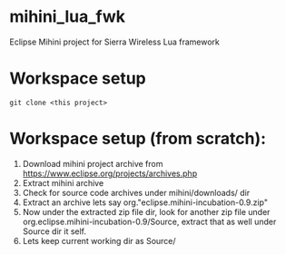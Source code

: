 # mihini_lua_fwk
Eclipse Mihini project for Sierra Wireless Lua framework

# Workspace setup
`git clone <this project>`

# Workspace setup (from scratch):
1. Download mihini project archive from https://www.eclipse.org/projects/archives.php
2. Extract mihini archive
3. Check for source code archives under mihini/downloads/ dir
4. Extract an archive lets say org."eclipse.mihini-incubation-0.9.zip"
5. Now under the extracted zip file dir, look for another zip file under org.eclipse.mihini-incubation-0.9/Source, extract that as well under Source dir it self.
6. Lets keep current working dir as Source/


